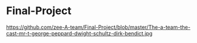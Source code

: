 # Final-Project

https://github.com/zee-A-team/Final-Project/blob/master/The-a-team-the-cast-mr-t-george-peppard-dwight-schultz-dirk-bendict.jpg
